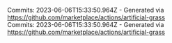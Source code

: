 Commits: 2023-06-06T15:33:50.964Z - Generated via https://github.com/marketplace/actions/artificial-grass
<br>
Commits: 2023-06-06T15:33:50.964Z - Generated via https://github.com/marketplace/actions/artificial-grass
<br>
